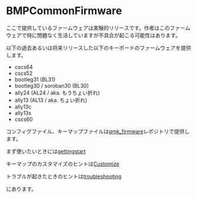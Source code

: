 # BMPCommonFirmware

ここで提供しているファームウェアは実験的リリースです。作者はこのファームウェアで特に問題なく生活していますが不具合が起こる可能性はあります。

以下の過去あるいは将来リリースした以下のキーボードのファームウェアを提供します。

- cscs64
- cscs52
- bootleg31 (BL31)
- bootleg30 / soroban30 (BL30)
- ally24 (AL24 / aka. もうちょい折れ)
- ally13 (AL13 / aka. ちょい折れ)
- ally13c
- ally13s
- cscs60

コンフィグファイル、キーマップファイルは[qmk_firmware](https://github.com/hatanoh/qmk_firmware/tree/dev/ble_micro_pro/)レポジトリで提供します。

まず使いたいときには[gettingstart](https://github.com/hatanoh/BMPCommonFirmware/blob/master/Doc/GettingStart.md)

キーマップのカスタマイズのヒントは[Customize](https://github.com/hatanoh/BMPCommonFirmware/blob/master/Doc/Customize.md)

トラブルが起きたときのヒントは[troubleshooting](https://github.com/hatanoh/BMPCommonFirmware/blob/master/Doc/Troubleshooting.md)

にあります。
